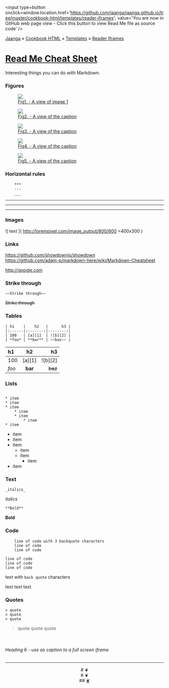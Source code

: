 
<span style=display:none; >[You are now in GitHub source code view - click this link to view Read Me file as a web page]( http://jaanga.github.io/cookbook-html/templates/reader-iframes/ "View file as a web page." ) </span>
<input type=button onclick=window.location.href='https://github.com/jaanga/jaanga.github.io/tree/master/cookbook-html/templates/reader-iframes'; value='You are now in GitHub web page view - Click this button to view Read Me file as source code' />

[Jaanga]( http://jaanga.github.io ) » [Cookbook HTML]( http://jaanga.github.io/cookbook-html/  ) » 
[Templates]( http://jaanga.github.io/cookbook-html/templates/  ) » [Reader Iframes]( http://jaanga.github.io/cookbook-html/templates/reader-iframes/  ) 

[Read Me Cheat Sheet]( ./index.html#readme-cheat-sheet.md )
===
Interesting things you can do with Markdown.

### Figures

<figure>
<a href=http://google.com >
<img src=http://lorempixel.com/200/200/ >
<figcaption>Fig1. - A view of image 1</figcaption>
<a>
</figure>

<figure >
<a href=http://google.com ><img src="http://lorempixel.com/200/200/" >
<figcaption>Fig2. - A view of the caption</figcaption>
</a>
</figure>

<figure >
<a href=http://google.com ><img src="http://lorempixel.com/200/200/" >
<figcaption>Fig3. - A view of the caption</figcaption>
</a>
</figure>

<figure >
<a href=http://google.com ><img src="http://lorempixel.com/200/200/" >
<figcaption>Fig4. - A view of the caption</figcaption>
</a>
</figure>

<figure >
<a href=http://google.com ><img src="http://lorempixel.com/200/200/" >
<figcaption>Fig5. - A view of the caption</figcaption>
</a>
</figure>

### Horizontal rules

```
	***
	---
	___
```

***

---

___

### Images

![ text ]( http://lorempixel.com/image_output/800/600 =400x300 )

### Links

https://github.com/showdownjs/showdown  
https://github.com/adam-p/markdown-here/wiki/Markdown-Cheatsheet

http://google.com


### Strike through

```
~~Strike through~~
```
~~Strike through~~



### Tables
```
| h1    |    h2   |      h3 |
|:------|:-------:|--------:|
| 100   | [a][1]  | ![b][2] |
| *foo* | **bar** | ~~baz~~ |
```
| h1    |    h2   |      h3 |
|:------|:-------:|--------:|
| 100   | [a][1]  | ![b][2] |
| *foo* | **bar** | ~~baz~~ |

### Lists

```

* item
* item
* item
	* item
	* item
		* item
* item
```
* item
* item
* item
	* item
	* item
		* item
* item

### Text

	_italics_

_italics_

	**Bold**

**Bold**

### Code
```
	line of code with 3 backquote characters
	line of code 
	line of code
```

	line of code
	line of code 
	line of code

text with `back quote` characters

text text text

### Quotes
```
> quote
> quote
> quote
```

> quote
> quote
> quote

<br>

###### Heading 6 - use as caption to a full screen iframe


***

<center title="dingbat" >
# <a href=javascript:window.scrollTo(0,0); style=text-decoration:none; >❦</a>
</center>

<center title="dingbat" >
# <span onclick=window.scrollTo(0,0); style=cursor:pointer; >❦</span>
</center>

<center title="dingbat" >
## <a href=javascript:content.scrollTop=0; >❦</a>
</center>
